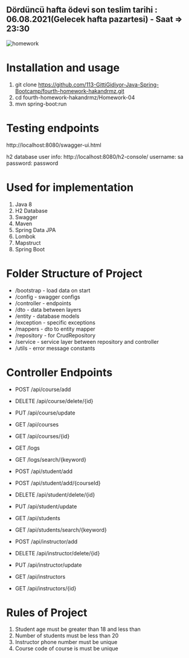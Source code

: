 ## Dördüncü hafta ödevi son teslim tarihi : 06.08.2021(Gelecek hafta pazartesi) - Saat =>  23:30

![homework](https://user-images.githubusercontent.com/45206582/131386439-6727321a-5a50-4c20-9413-ea4013013434.PNG)

# Installation and usage

1. git clone https://github.com/113-GittiGidiyor-Java-Spring-Bootcamp/fourth-homework-hakandrmz.git
2. cd fourth-homework-hakandrmz/Homework-04
3. mvn spring-boot:run

# Testing endpoints

http://localhost:8080/swagger-ui.html

h2 database user info: http://localhost:8080/h2-console/
username: sa
password: password

# Used for implementation

1. Java 8
2. H2 Database
3. Swagger
4. Maven
5. Spring Data JPA
6. Lombok
7. Mapstruct
8. Spring Boot

# Folder Structure of Project

- /bootstrap  - load data on start
- /config     - swagger configs
- /controller - endpoints
- /dto        - data between layers
- /entity     - database models
- /exception  - specific exceptions
- /mappers    - dto to entity mapper
- /repository - for CrudRepository
- /service    - service layer between repository and controller 
- /utils      - error message constants

# Controller Endpoints

- POST    /api/course/add 
- DELETE  /api/course/delete/{id}
- PUT     /api/course/update
- GET     /api/courses
- GET     /api/courses/{id}

- GET     /logs
- GET     /logs/search/{keyword}

- POST    /api/student/add
- POST    /api/student/add/{courseId} 
- DELETE  /api/student/delete/{id}
- PUT     /api/student/update
- GET     /api/students
- GET     /api/students/search/{keyword}

- POST    /api/instructor/add
- DELETE  /api/instructor/delete/{id}
- PUT     /api/instructor/update
- GET     /api/instructors
- GET     /api/instructors/{id}

# Rules of Project

1. Student age must be greater than 18 and less than
2. Number of students must be less than 20
3. Instructor phone number must be unique
4. Course code of course is must be unique




